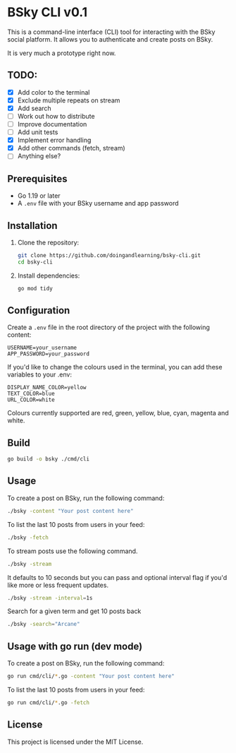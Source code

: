 # BSky CLI v0.1

This is a command-line interface (CLI) tool for interacting with the BSky social platform. It allows you to authenticate and create posts on BSky.

It is very much a prototype right now.

## TODO:

- [x] Add color to the terminal
- [x] Exclude multiple repeats on stream
- [x] Add search
- [ ] Work out how to distribute
- [ ] Improve documentation
- [ ] Add unit tests
- [x] Implement error handling
- [x] Add other commands (fetch, stream)
- [ ] Anything else?

## Prerequisites

- Go 1.19 or later
- A `.env` file with your BSky username and app password

## Installation

1. Clone the repository:

   ```sh
   git clone https://github.com/doingandlearning/bsky-cli.git
   cd bsky-cli
   ```

2. Install dependencies:
   ```sh
   go mod tidy
   ```

## Configuration

Create a `.env` file in the root directory of the project with the following content:

```
USERNAME=your_username
APP_PASSWORD=your_password
```

If you'd like to change the colours used in the terminal, you can add these variables to your .env:

```
DISPLAY_NAME_COLOR=yellow
TEXT_COLOR=blue
URL_COLOR=white
```

Colours currently supported are red, green, yellow, blue, cyan, magenta and white.

## Build 

```sh
go build -o bsky ./cmd/cli
```

## Usage 

To create a post on BSky, run the following command:

```sh
./bsky -content "Your post content here"
```

To list the last 10 posts from users in your feed:

```sh
./bsky -fetch
```

To stream posts use the following command.

```sh
./bsky -stream
```

It defaults to 10 seconds but you can pass and optional interval flag if you'd like more or less frequent updates.

```sh
./bsky -stream -interval=1s
```

Search for a given term and get 10 posts back

```sh
./bsky -search="Arcane"
```

## Usage with go run (dev mode)

To create a post on BSky, run the following command:

```sh
go run cmd/cli/*.go -content "Your post content here"
```

To list the last 10 posts from users in your feed:

```sh
go run cmd/cli/*.go -fetch
```

## License

This project is licensed under the MIT License.
